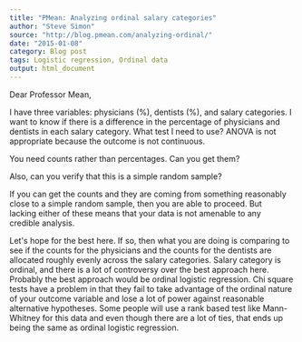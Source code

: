 ```yaml
---
title: "PMean: Analyzing ordinal salary categories"
author: "Steve Simon"
source: "http://blog.pmean.com/analyzing-ordinal/"
date: "2015-01-08"
category: Blog post
tags: Logistic regression, Ordinal data
output: html_document
---
```


Dear Professor Mean,

I have three variables: physicians (%), dentists (%), and salary
categories. I want to know if there is a difference in the percentage of
physicians and dentists in each salary category. What test I need to
use? ANOVA is not appropriate because the outcome is not
continuous.

<!---More--->

You need counts rather than percentages. Can you get them?

Also, can you verify that this is a simple random sample?

If you can get the counts and they are coming from something reasonably\
close to a simple random sample, then you are able to proceed. But\
lacking either of these means that your data is not amenable to any\
credible analysis.

Let's hope for the best here. If so, then what you are doing is
comparing to see if the counts for the physicians and the counts for the
dentists are allocated roughly evenly across the salary categories.
Salary category is ordinal, and there is a lot of controversy over the
best approach here. Probably the best approach would be ordinal logistic
regression. Chi square tests have a problem in that they fail to take
advantage of the ordinal nature of your outcome variable and lose a lot
of power against reasonable alternative hypotheses. Some people will use
a rank based test like Mann-Whitney for this data and even though there
are a lot of ties, that ends up being the same as ordinal logistic
regression.




